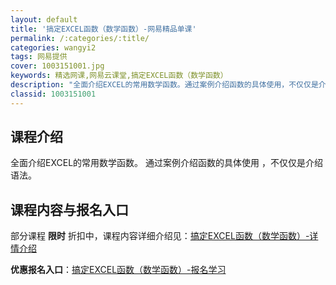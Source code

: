 ```yaml
---
layout: default
title: '搞定EXCEL函数（数学函数）-网易精品单课'
permalink: /:categories/:title/
categories: wangyi2
tags: 网易提供
cover: 1003151001.jpg
keywords: 精选网课,网易云课堂,搞定EXCEL函数（数学函数）
description: "全面介绍EXCEL的常用数学函数。通过案例介绍函数的具体使用，不仅仅是介绍语法。搞定EXCEL函数（数学函数）"
classid: 1003151001
---
```


## 课程介绍

全面介绍EXCEL的常用数学函数。
通过案例介绍函数的具体使用 ，不仅仅是介绍语法。

## 课程内容与报名入口

部分课程 **限时** 折扣中，课程内容详细介绍见：[搞定EXCEL函数（数学函数）-详情介绍](https://study.163.com/course/introduction/1003151001.htm?share=1&shareId=1025206652&utm_campaign=share&utm_medium=iphoneShare&utm_source=&utm_u=1025206652)

**优惠报名入口**：[搞定EXCEL函数（数学函数）-报名学习](https://study.163.com/course/introduction/1003151001.htm?share=1&shareId=1025206652&utm_campaign=share&utm_medium=iphoneShare&utm_source=&utm_u=1025206652)

